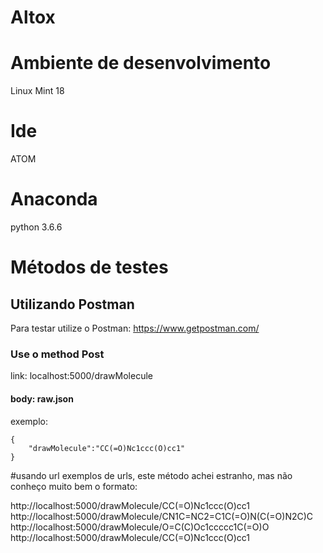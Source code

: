 # Altox

# Ambiente de desenvolvimento
 Linux Mint 18
# Ide
ATOM
# Anaconda
python 3.6.6
# Métodos de testes
## Utilizando Postman
Para testar utilize o Postman: https://www.getpostman.com/

### Use o method Post

link: localhost:5000/drawMolecule

#### body: raw.json

exemplo:
```
{
	"drawMolecule":"CC(=O)Nc1ccc(O)cc1"
}
```

#usando url
exemplos de urls, este método achei estranho, mas não conheço muito bem o formato:

http://localhost:5000/drawMolecule/CC(=O)Nc1ccc(O)cc1
http://localhost:5000/drawMolecule/CN1C=NC2=C1C(=O)N(C(=O)N2C)C
http://localhost:5000/drawMolecule/O=C(C)Oc1ccccc1C(=O)O
http://localhost:5000/drawMolecule/CC(=O)Nc1ccc(O)cc1
